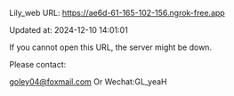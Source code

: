 Lily_web URL: https://ae6d-61-165-102-156.ngrok-free.app

Updated at: 2024-12-10 14:01:01

If you cannot open this URL, the server might be down.

Please contact: 

goley04@foxmail.com Or Wechat:GL_yeaH